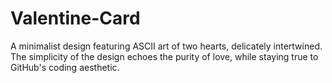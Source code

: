 # Valentine-Card
A minimalist design featuring ASCII art of two hearts, delicately intertwined. The simplicity of the design echoes the purity of love, while staying true to GitHub's coding aesthetic.
